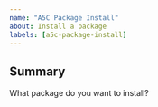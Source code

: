 ```yaml
---
name: "A5C Package Install"
about: Install a package
labels: [a5c-package-install]
---
```


## Summary

What package do you want to install?